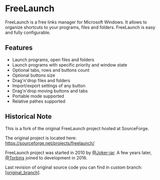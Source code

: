 # FreeLaunch

FreeLaunch is a free links manager for Microsoft Windows. It allows to organize shortcuts to your programs, files and folders. FreeLaunch is easy and fully configurable.

## Features

- Launch programs, open files and folders
- Launch programs with specific priority and window state
- Optional tabs, rows and buttons count
- Optional buttons size
- Drag'n'drop files and folders
- Import/export settings of any button
- Drag'n'drop moving buttons and tabs
- Portable mode supported
- Relative pathes supported

## Historical Note

This is a fork of the original FreeLaunch project hosted at SourceForge.

The original project is located here: https://sourceforge.net/projects/freelaunch/

FreeLaunch project was started in 2010 by [@Joker-jar](https://github.com/Joker-jar). A few years later, [@Torbins](https://github.com/Torbins) joined to development in 2016.

Last revision of original source code you can find in custom branch: [[original_branch]](../../tree/original_branch).
